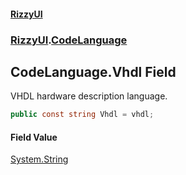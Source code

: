 #### [RizzyUI](index 'index')
### [RizzyUI](RizzyUI 'RizzyUI').[CodeLanguage](RizzyUI.CodeLanguage 'RizzyUI.CodeLanguage')

## CodeLanguage.Vhdl Field

VHDL hardware description language.

```csharp
public const string Vhdl = vhdl;
```

#### Field Value
[System.String](https://docs.microsoft.com/en-us/dotnet/api/System.String 'System.String')